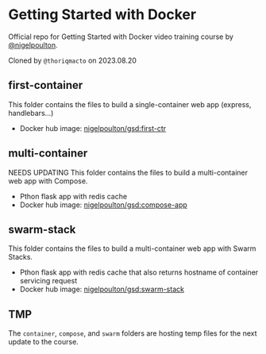 # Getting Started with Docker

Official repo for Getting Started with Docker video training course by [@nigelpoulton](https://twitter.com/nigelpoulton).

Cloned by `@thoriqmacto` on 2023.08.20

## first-container

This folder contains the files to build a single-container web app (express, handlebars...)

- Docker hub image: [nigelpoulton/gsd:first-ctr](https://hub.docker.com/repository/docker/nigelpoulton/gsd)

## multi-container

NEEDS UPDATING
This folder contains the files to build a multi-container web app with Compose.

- Pthon flask app with redis cache
- Docker hub image: [nigelpoulton/gsd:compose-app](https://hub.docker.com/repository/docker/nigelpoulton/gsd)

## swarm-stack

This folder contains the files to build a multi-container web app with Swarm Stacks.

- Pthon flask app with redis cache that also returns hostname of container servicing request
- Docker hub image: [nigelpoulton/gsd:swarm-stack](https://hub.docker.com/repository/docker/nigelpoulton/gsd)

## TMP

The `container`, `compose`, and `swarm` folders are hosting temp files for the next update to the course.
